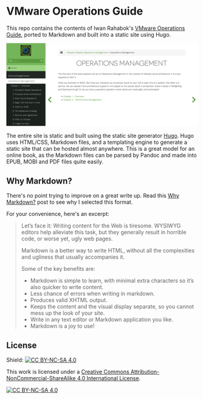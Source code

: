 # VMware Operations Guide

This repo contains the contents of Iwan Rahabok's [VMware Operations Guide](https://via.vmw.com/OpsMgmt), ported to Markdown and built into a static site using Hugo.

![Homepage screenshot](readme/screenshot.png)

The entire site is static and built using the static site generator [Hugo](https://gohugo.io/). Hugo uses HTML/CSS, Markdown files, and a templating engine to generate a static site that can be hosted almost anywhere. This is a great model for an online book, as the Markdown files can be parsed by Pandoc and made into EPUB, MOBI and PDF files quite easily.

## Why Markdown?

There's no point trying to improve on a great write up. Read this [Why Markdown?](https://learn.netlify.app/en/cont/markdown/) post to see why I selected this format.

For your convenience, here's an excerpt:

>Let’s face it: Writing content for the Web is tiresome. WYSIWYG editors help alleviate this task, but they generally result in horrible code, or worse yet, ugly web pages.
>
>Markdown is a better way to write HTML, without all the complexities and ugliness that usually accompanies it.
>
>Some of the key benefits are:
>
> - Markdown is simple to learn, with minimal extra characters so it’s also quicker to write content.
> - Less chance of errors when writing in markdown.
> - Produces valid XHTML output.
> - Keeps the content and the visual display separate, so you cannot mess up the look of your site.
> - Write in any text editor or Markdown application you like.
> - Markdown is a joy to use!

## License

Shield: [![CC BY-NC-SA 4.0][cc-by-nc-sa-shield]][cc-by-nc-sa]

This work is licensed under a
[Creative Commons Attribution-NonCommercial-ShareAlike 4.0 International License][cc-by-nc-sa].

[![CC BY-NC-SA 4.0][cc-by-nc-sa-image]][cc-by-nc-sa]

[cc-by-nc-sa]: http://creativecommons.org/licenses/by-nc-sa/4.0/
[cc-by-nc-sa-image]: https://licensebuttons.net/l/by-nc-sa/4.0/88x31.png
[cc-by-nc-sa-shield]: https://img.shields.io/badge/License-CC%20BY--NC--SA%204.0-lightgrey.svg